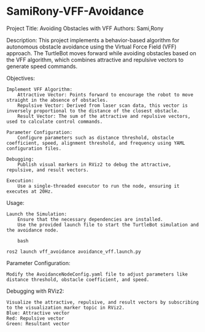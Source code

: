 # SamiRony-VFF-Avoidance
Project Title: Avoiding Obstacles with VFF
Authors: Sami,Rony

Description:
This project implements a behavior-based algorithm for autonomous obstacle avoidance using the Virtual Force Field (VFF) approach. The TurtleBot moves forward while avoiding obstacles based on the VFF algorithm, which combines attractive and repulsive vectors to generate speed commands.

Objectives:

    Implement VFF Algorithm:
        Attractive Vector: Points forward to encourage the robot to move straight in the absence of obstacles.
        Repulsive Vector: Derived from laser scan data, this vector is inversely proportional to the distance of the closest obstacle.
        Result Vector: The sum of the attractive and repulsive vectors, used to calculate control commands.

    Parameter Configuration:
        Configure parameters such as distance threshold, obstacle coefficient, speed, alignment threshold, and frequency using YAML configuration files.

    Debugging:
        Publish visual markers in RViz2 to debug the attractive, repulsive, and result vectors.

    Execution:
        Use a single-threaded executor to run the node, ensuring it executes at 20Hz.
Usage:

    Launch the Simulation:
        Ensure that the necessary dependencies are installed.
        Use the provided launch file to start the TurtleBot simulation and the avoidance node.

        bash

    ros2 launch vff_avoidance avoidance_vff.launch.py

Parameter Configuration:

    Modify the AvoidanceNodeConfig.yaml file to adjust parameters like distance threshold, obstacle coefficient, and speed.

Debugging with RViz2:

    Visualize the attractive, repulsive, and result vectors by subscribing to the visualization_marker topic in RViz2.
    Blue: Attractive vector
    Red: Repulsive vector
    Green: Resultant vector        
